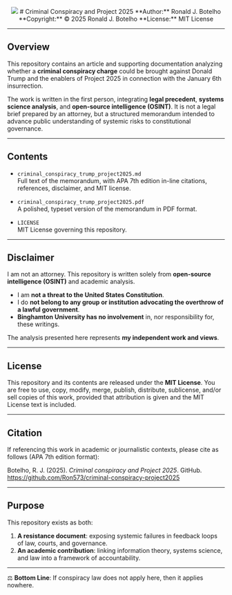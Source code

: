<p align="center">
  <img src="./assets/banner.png"</p>
# Criminal Conspiracy and Project 2025  
**Author:** Ronald J. Botelho  
**Copyright:** © 2025 Ronald J. Botelho  
**License:** MIT License  

---

## Overview  

This repository contains an article and supporting documentation analyzing whether a **criminal conspiracy charge** could be brought against Donald Trump and the enablers of Project 2025 in connection with the January 6th insurrection.  

The work is written in the first person, integrating **legal precedent**, **systems science analysis**, and **open-source intelligence (OSINT)**. It is not a legal brief prepared by an attorney, but a structured memorandum intended to advance public understanding of systemic risks to constitutional governance.  

---

## Contents  

- `criminal_conspiracy_trump_project2025.md`  
  Full text of the memorandum, with APA 7th edition in-line citations, references, disclaimer, and MIT license.  

- `criminal_conspiracy_trump_project2025.pdf`  
  A polished, typeset version of the memorandum in PDF format.  

- `LICENSE`  
  MIT License governing this repository.  

---

## Disclaimer  

I am not an attorney. This repository is written solely from **open-source intelligence (OSINT)** and academic analysis.  

- I am **not a threat to the United States Constitution**.  
- I do **not belong to any group or institution advocating the overthrow of a lawful government**.  
- **Binghamton University has no involvement** in, nor responsibility for, these writings.  

The analysis presented here represents **my independent work and views**.  

---

## License  

This repository and its contents are released under the **MIT License**. You are free to use, copy, modify, merge, publish, distribute, sublicense, and/or sell copies of this work, provided that attribution is given and the MIT License text is included.  

---

## Citation  

If referencing this work in academic or journalistic contexts, please cite as follows (APA 7th edition format):  

Botelho, R. J. (2025). *Criminal conspiracy and Project 2025*. GitHub. https://github.com/Ron573/criminal-conspiracy-project2025  

---

## Purpose  

This repository exists as both:  
1. **A resistance document**: exposing systemic failures in feedback loops of law, courts, and governance.  
2. **An academic contribution**: linking information theory, systems science, and law into a framework of accountability.  

---

⚖️ **Bottom Line**: If conspiracy law does not apply here, then it applies nowhere.  
